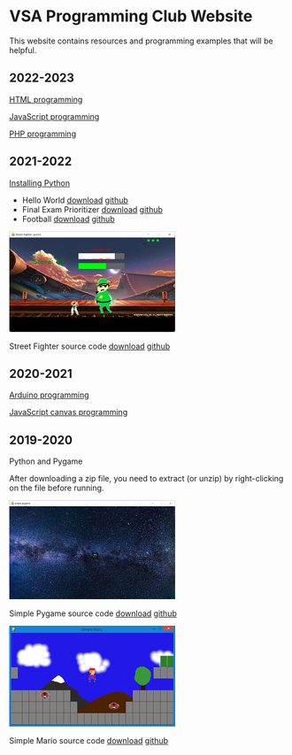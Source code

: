 # VSA Programming Club Website

This website contains resources and programming examples that will be helpful.

## 2022-2023

[HTML programming](html)

[JavaScript programming](javascript)

[PHP programming](php)

## 2021-2022

[Installing Python](installing_python)

* Hello World [download](python/hello_world.py) [github](https://github.com/davidmerickson01/davidmerickson01.github.io/tree/master/python/hello_world.py)
* Final Exam Prioritizer [download](python/final_exam_prioritizer.py) [github](https://github.com/davidmerickson01/davidmerickson01.github.io/tree/master/python/final_exam_prioritizer.py)
* Football [download](python/football.py) [github](https://github.com/davidmerickson01/davidmerickson01.github.io/tree/master/python/football.py)

![street fighter screenshot](python/street_fighter_thumbnail.png)

Street Fighter source code [download](https://download-directory.github.io/?url=https://github.com/davidmerickson01/davidmerickson01.github.io/tree/master/python/street_fighter
) [github](https://github.com/davidmerickson01/davidmerickson01.github.io/tree/master/python/street_fighter)

## 2020-2021

[Arduino programming](arduino)

[JavaScript canvas programming](javascript_canvas)

## 2019-2020

Python and Pygame

After downloading a zip file, you need to extract (or unzip) by right-clicking on the file before running.

![simple pygame screenshot](python/simple_pygame_thumbnail.png)

Simple Pygame source code [download](https://download-directory.github.io/?url=https://github.com/davidmerickson01/davidmerickson01.github.io/tree/master/python/simple_pygame
) [github](https://github.com/davidmerickson01/davidmerickson01.github.io/tree/master/python/simple_pygame)

![simple mario screenshot](python/simple_mario_thumbnail.png)

Simple Mario source code [download](https://download-directory.github.io/?url=https://github.com/davidmerickson01/davidmerickson01.github.io/tree/master/python/simple_mario
) [github](https://github.com/davidmerickson01/davidmerickson01.github.io/tree/master/python/simple_mario)
